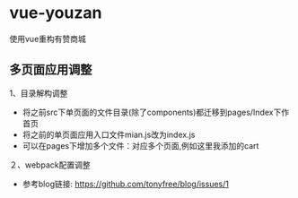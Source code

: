 # vue-youzan
使用vue重构有赞商城

## 多页面应用调整

1、目录解构调整
- 将之前src下单页面的文件目录(除了components)都迁移到pages/Index下作首页
- 将之前的单页面应用入口文件mian.js改为index.js
- 可以在pages下增加多个文件：对应多个页面,例如这里我添加的cart

２、webpack配置调整
- 参考blog链接: https://github.com/tonyfree/blog/issues/1

